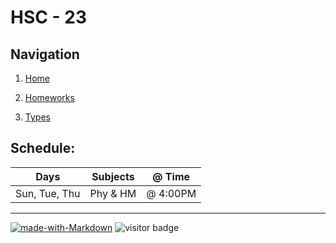 # HSC - 23

## Navigation

1. [Home]()

1. [Homeworks](/hw.md)

1. [Types](/types.md)

## Schedule:

| Days | Subjects | @ Time    |
|------|----------|-----------|
| Sun, Tue, Thu | Phy & HM | @ 4:00PM  |

----

[![made-with-Markdown](https://img.shields.io/badge/Made%20with-Markdown-1f425f.svg)](http://commonmark.org)
![visitor badge](https://visitor-badge.glitch.me/badge?page_id=le-hashed.ins-hw&left_text=visits)
